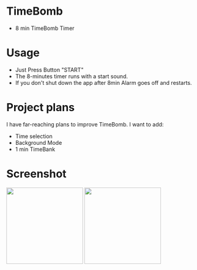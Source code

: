 # TimeBomb
* 8 min TimeBomb Timer <br>

# Usage

* Just Press Button "START"
* The 8-minutes timer runs with a start sound.
* If you don't shut down the app after 8min Alarm goes off and restarts.

# Project plans
I have far-reaching plans to improve TimeBomb. I want to add:
* Time selection 
* Background Mode
* 1 min TimeBank

# Screenshot
<p float="left">
<img src="https://user-images.githubusercontent.com/38883364/81054156-3da23000-8f01-11ea-9a7a-3df03c6b217b.png" width="200"/>
<img src="https://user-images.githubusercontent.com/38883364/81054213-5a3e6800-8f01-11ea-969a-031fa613dfec.png" width="200"/>
</p><br>



